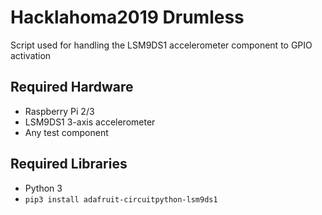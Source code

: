 # Hacklahoma2019 Drumless
Script used for handling the LSM9DS1 accelerometer component to GPIO activation
## Required Hardware
* Raspberry Pi 2/3
* LSM9DS1 3-axis accelerometer
* Any test component

## Required Libraries
* Python 3
* `pip3 install adafruit-circuitpython-lsm9ds1`
